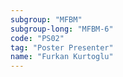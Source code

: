 ```yaml
---
subgroup: "MFBM"
subgroup-long: "MFBM-6"
code: "PS02"
tag: "Poster Presenter"
name: "Furkan Kurtoglu"
---
```

